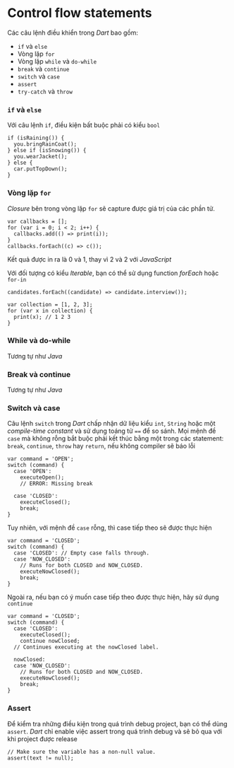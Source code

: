 # Control flow statements

Các câu lệnh điều khiển trong *Dart* bao gồm:
* `if` và `else`
* Vòng lặp `for`
* Vòng lặp `while` và `do-while`
* `break` và `continue`
* `switch` và `case`
* `assert`
* `try-catch` và `throw`

### `if` và `else`

Với câu lệnh `if`, điều kiện bất buộc phải có kiểu `bool`
```
if (isRaining()) {
  you.bringRainCoat();
} else if (isSnowing()) {
  you.wearJacket();
} else {
  car.putTopDown();
}
```

### Vòng lặp `for`

*Closure* bên trong vòng lặp `for` sẽ capture được giá trị của các phần tử.
```
var callbacks = [];
for (var i = 0; i < 2; i++) {
  callbacks.add(() => print(i));
}
callbacks.forEach((c) => c());
```

Kết quả được in ra là 0 và 1, thay vì 2 và 2 với *JavaScript*

Với đối tượng có kiểu *Iterable*, bạn có thể sử dụng function *forEach* hoặc `for-in`
```
candidates.forEach((candidate) => candidate.interview());

var collection = [1, 2, 3];
for (var x in collection) {
  print(x); // 1 2 3
}
```

### While và do-while

Tương tự như *Java*

### Break và continue

Tương tự như *Java*

### Switch và case

Câu lệnh `switch` trong *Dart* chấp nhận dữ liệu kiểu `int`, `String` hoặc một *compile-time constant* và sử dụng toáng tử `==` để so sánh. Mọi mệnh đề `case` mà không rỗng bắt buộc phải kết thúc bằng một trong các statement: `break`, `continue`, `throw` hay `return`, nếu không compiler sẽ báo lỗi
```
var command = 'OPEN';
switch (command) {
  case 'OPEN':
    executeOpen();
    // ERROR: Missing break

  case 'CLOSED':
    executeClosed();
    break;
}
```

Tuy nhiên, với mệnh đề `case` rỗng, thì case tiếp theo sẽ được thực hiện
```
var command = 'CLOSED';
switch (command) {
  case 'CLOSED': // Empty case falls through.
  case 'NOW_CLOSED':
    // Runs for both CLOSED and NOW_CLOSED.
    executeNowClosed();
    break;
}
```

Ngoài ra, nếu bạn có ý muốn case tiếp theo được thực hiện, hãy sử dụng `continue`
```
var command = 'CLOSED';
switch (command) {
  case 'CLOSED':
    executeClosed();
    continue nowClosed;
  // Continues executing at the nowClosed label.

  nowClosed:
  case 'NOW_CLOSED':
    // Runs for both CLOSED and NOW_CLOSED.
    executeNowClosed();
    break;
}
```

### Assert

Để kiểm tra những điều kiện trong quá trình debug project, bạn có thể dùng `assert`. *Dart* chỉ enable việc assert trong quá trình debug và sẽ bỏ qua với khi project được release
```
// Make sure the variable has a non-null value.
assert(text != null);
```

